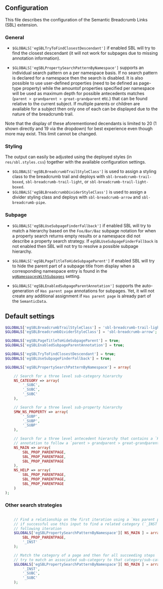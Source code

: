 ## Configuration

This file describes the configuration of the Semantic Breadcrumb Links (SBL) extension.

### General

- `$GLOBALS['egSBLTryToFindClosestDescendant']` if enabled SBL will try to find the closest descendant
(it will not work for subpages due to missing annotation information).

- `$GLOBALS['egSBLPropertySearchPatternByNamespace']` supports an individual search pattern on
a per namespace basis. If no search pattern is declared for a namespace then the search is disabled.
It is also possible to use user-defined properties (need to be defined as page-type property) while
the amountof properties specified per namespace will be used as maximum depth for possible antecedents
matches (`parent > grandparent > great-grandparent` etc.) that can be found relative to the current
subject. If multiple parents or children are available for a subject then only one of each can be
displayed due to the nature of the breadcrumb trail.

Note that the display of these aforementioned decendants is limited to 20 (1 shown directly and 19 via
the dropdown) for best experience even though more may exist. This limit cannot be changed.

### Styling

The output can easily be adjusted using the deployed styles (in `res/sbl.styles.css`) together with
the available configuration settings.

- `$GLOBALS['egSBLBreadcrumbTrailStyleClass']` is used to assign a styling class to the breadcrumb
  trail and deploys with `sbl-breadcrumb-trail-boxed`, `sbl-breadcrumb-trail-light`, or `sbl-breadcrumb-trail-light-boxed`.
- `$GLOBALS['egSBLBreadcrumbDividerStyleClass']` is used to assign a divider styling class and
  deploys with `sbl-breadcrumb-arrow` and `sbl-breadcrumb-pipe`.

### Subpage

- `$GLOBALS['egSBLUseSubpageFinderFallback']` if enabled SBL will try to match a hierarchy
based on the `Foo/Bar/Baz` subpage notation for when a property search returns empty results or a
namespace did not describe a property search strategy. If `egSBLUseSubpageFinderFallback` is not
enabled then SBL will not try to resolve a possible subpage hierarchy.
- `$GLOBALS['egSBLPageTitleToHideSubpageParent']` if enabled SBL will try to hide the parent part
of a subpage title from display when a corresponding namespace entry is found in the
[`wgNamespacesWithSubpages`][mw-nssubp] setting.

- `$GLOBALS['egSBLEnabledSubpageParentAnnotation']` supports the auto-generation of `Has parent page`
annotations for subpages. Yet, it will not create any additional assignment if `Has parent page` is
already part of the `SemanticData`.

## Default settings

```php
$GLOBALS['egSBLBreadcrumbTrailStyleClass'] = 'sbl-breadcrumb-trail-light';
$GLOBALS['egSBLBreadcrumbDividerStyleClass'] = 'sbl-breadcrumb-arrow';

$GLOBALS['egSBLPageTitleToHideSubpageParent'] = true;
$GLOBALS['egSBLEnabledSubpageParentAnnotation'] = true;

$GLOBALS['egSBLTryToFindClosestDescendant'] = true;
$GLOBALS['egSBLUseSubpageFinderFallback'] = true;

$GLOBALS['egSBLPropertySearchPatternByNamespace'] = array(

	// Search for a three level sub-category hierarchy
	NS_CATEGORY => array(
		'_SUBC',
		'_SUBC',
		'_SUBC'
	),

	// Search for a three level sub-property hierarchy
	SMW_NS_PROPERTY => array(
		'_SUBP',
		'_SUBP',
		'_SUBP'
	),

	// Search for a three level antecedent hierarchy that contains a `Has parent page`
	// annotation to follow a `parent > grandparent > great-grandparent` schema
	NS_MAIN => array(
		SBL_PROP_PARENTPAGE,
		SBL_PROP_PARENTPAGE,
		SBL_PROP_PARENTPAGE
	),
	NS_HELP => array(
		SBL_PROP_PARENTPAGE,
		SBL_PROP_PARENTPAGE,
		SBL_PROP_PARENTPAGE
	)
);
```

### Other search strategies

```php

	// Find a relationship on the first iteration using a `Has parent page` and
	// if successful use this input to find a related category (`_INST`) in the
	// following iteration
	$GLOBALS['egSBLPropertySearchPatternByNamespace'][ NS_MAIN ] = array(
		SBL_PROP_PARENTPAGE,
		'_INST'
	);

	// Match the category of a page and then for all succeeding steps
	// try to match an associated sub-category to that category/sub-category
	$GLOBALS['egSBLPropertySearchPatternByNamespace'][ NS_MAIN ] = array(
		'_INST',
		'_SUBC',
		'_SUBC'
	);
```

[mw-nssubp]: https://www.mediawiki.org/wiki/Manual:$wgNamespacesWithSubpages
